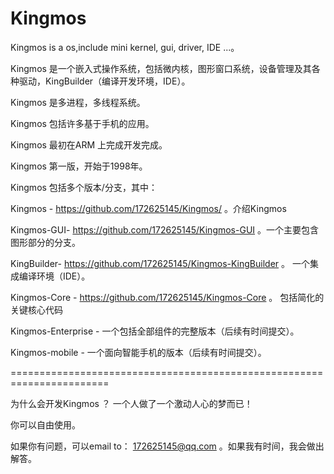 # Kingmos
Kingmos is a os,include mini kernel, gui, driver, IDE ...。

Kingmos 是一个嵌入式操作系统，包括微内核，图形窗口系统，设备管理及其各种驱动，KingBuilder（编译开发环境，IDE）。

Kingmos 是多进程，多线程系统。

Kingmos 包括许多基于手机的应用。

Kingmos 最初在ARM 上完成开发完成。

Kingmos 第一版，开始于1998年。


Kingmos 包括多个版本/分支，其中：

Kingmos - https://github.com/172625145/Kingmos/ 。介绍Kingmos

Kingmos-GUI- https://github.com/172625145/Kingmos-GUI 。一个主要包含图形部分的分支。

KingBuilder- https://github.com/172625145/Kingmos-KingBuilder 。 一个集成编译环境（IDE）。

Kingmos-Core - https://github.com/172625145/Kingmos-Core 。 包括简化的关键核心代码


Kingmos-Enterprise - 一个包括全部组件的完整版本（后续有时间提交）。

Kingmos-mobile - 一个面向智能手机的版本（后续有时间提交）。

=======================================================================

为什么会开发Kingmos ？ 一个人做了一个激动人心的梦而已！

你可以自由使用。

如果你有问题，可以email to： 172625145@qq.com 。如果我有时间，我会做出解答。

